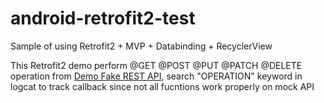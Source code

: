 # android-retrofit2-test
Sample of using Retrofit2 + MVP + Databinding + RecyclerView    
  
  This Retrofit2 demo perform @GET @POST @PUT @PATCH @DELETE operation from [Demo Fake REST API](https://my-json-server.typicode.com/), search "OPERATION" keyword in logcat to track callback since not all fucntions work properly on mock API

